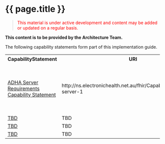 # {{ page.title }}

> <p style="color:#ff0000;">This material is under active development and content may be added or updated on a regular basis.</p>


**This content is to be provided by the Architecture Team.**


The following capability statements form part of this implementation guide.

<table class="list" width="100%">
    <tr>
        <th>CapabilityStatement</th>
        <th>URI</th>
        <th>Description</th>
    </tr>
    <tr>
        <td><a href="CapabilityStatement-dh-server-1.html">ADHA Server Requirements Capability Statement</a></td>
        <td>http://ns.electronichealth.net.au/fhir/CapabilityStatement/dh-server-1</td>
        <td>The requirements for capabilities of a server implementing Australian Digital Health Agency FHIR RESTful Endpoints (au.digitalhealth.r4).</td>
    </tr>
    <tr>
        <td><a href="TBD">TBD</a></td>
        <td>TBD</td>
        <td>TBD</td>
    </tr>
    <tr>
        <td><a href="TBD">TBD</a></td>
        <td>TBD</td>
        <td>TBD</td>
    </tr>
    <tr>
        <td><a href="TBD">TBD</a></td>
        <td>TBD</td>
        <td>TBD</td>
    </tr>
 </table>
